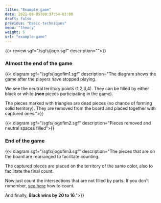 ```yaml
---
title: "Example game"
date: 2021-08-05T09:37:54-03:00
draft: false
previous: "basic-techniques"
menu: "theory"
weight: 5
url: "example-game"
---
```


{{< review sgf="/sgfs/jogo.sgf" description="">}} 


### Almost the end of the game

{{< diagram sgf="/sgfs/jogofim1.sgf" description="The diagram shows the game after the players have stopped playing.</p><p>We see the neutral territory points (1,2,3,4). They can be filled by either black or white (<strong>non</strong> pieces participating in the game).</p><p>The pieces marked with triangles are dead pieces (no chance of forming solid territory). They are removed from the board and placed together with captured ones.">}} 

{{< diagram sgf="/sgfs/jogofim2.sgf" description="Pieces removed and neutral spaces filled">}} 

### End of the game

{{< diagram sgf="/sgfs/jogofim3.sgf" description="The pieces that are on the board are rearranged to facilitate counting.</p><p>The captured pieces are placed on the territory of the same color, also to facilitate the final count.</p><p>Now just count the intersections that are not filled by parts. If you don't remember, <a href='/game over'>see here</a> how to count.</p><p>And finally, <strong>Black wins by 20 to 16</strong >.">}} 


